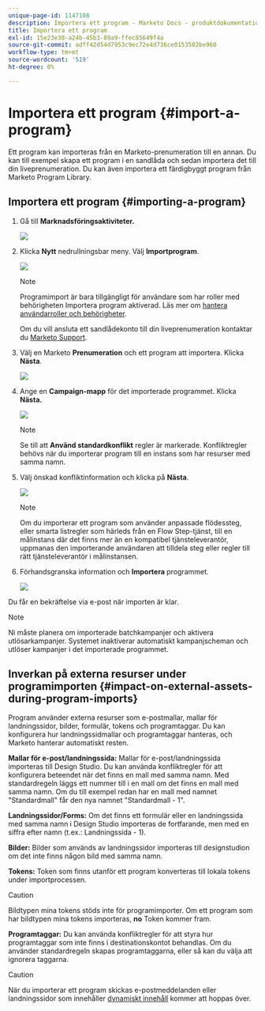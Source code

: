 ```yaml
---
unique-page-id: 1147108
description: Importera ett program - Marketo Docs - produktdokumentation
title: Importera ett program
exl-id: 15e23e38-a24b-45b3-89a9-ffec85649f4a
source-git-commit: adff42d54d7953c9ec72e4d736ce0153502be960
workflow-type: tm+mt
source-wordcount: '519'
ht-degree: 0%

---
```


# Importera ett program {#import-a-program}

Ett program kan importeras från en Marketo-prenumeration till en annan. Du kan till exempel skapa ett program i en sandlåda och sedan importera det till din liveprenumeration. Du kan även importera ett färdigbyggt program från Marketo Program Library.

## Importera ett program {#importing-a-program}

1. Gå till **Marknadsföringsaktiviteter.**

   ![](assets/import-a-program-1.png)

1. Klicka **Nytt** nedrullningsbar meny. Välj **Importprogram**.

   ![](assets/import-a-program-2.png)

   >[!NOTE]
   >
   >Programimport är bara tillgängligt för användare som har roller med behörigheten Importera program aktiverad. Läs mer om [hantera användarroller och behörigheter](/help/marketo/product-docs/administration/users-and-roles/managing-user-roles-and-permissions.md).
   >
   >Om du vill ansluta ett sandlådekonto till din liveprenumeration kontaktar du [Marketo Support](https://nation.marketo.com/t5/Support/ct-p/Support).

1. Välj en Marketo **Prenumeration** och ett program att importera. Klicka **Nästa**.

   ![](assets/import-a-program-3.png)

1. Ange en **Campaign-mapp** för det importerade programmet. Klicka **Nästa.**

   ![](assets/import-a-program-4.png)

   >[!NOTE]
   >
   >Se till att **Använd standardkonflikt** regler är markerade. Konfliktregler behövs när du importerar program till en instans som har resurser med samma namn.

1. Välj önskad konfliktinformation och klicka på **Nästa**.

   ![](assets/import-a-program-5.png)

   >[!NOTE]
   >
   >Om du importerar ett program som använder anpassade flödessteg, eller smarta listregler som härleds från en Flow Step-tjänst, till en målinstans där det finns mer än en kompatibel tjänsteleverantör, uppmanas den importerande användaren att tilldela steg eller regler till rätt tjänsteleverantör i målinstansen.

1. Förhandsgranska information och **Importera** programmet.

   ![](assets/import-a-program-6.png)

Du får en bekräftelse via e-post när importen är klar.

>[!NOTE]
>
>Ni måste planera om importerade batchkampanjer och aktivera utlösarkampanjer. Systemet inaktiverar automatiskt kampanjscheman och utlöser kampanjer i det importerade programmet.

## Inverkan på externa resurser under programimporten {#impact-on-external-assets-during-program-imports}

Program använder externa resurser som e-postmallar, mallar för landningssidor, bilder, formulär, tokens och programtaggar. Du kan konfigurera hur landningssidmallar och programtaggar hanteras, och Marketo hanterar automatiskt resten.

**Mallar för e-post/landningssida:** Mallar för e-post/landningssida importeras till Design Studio. Du kan använda konfliktregler för att konfigurera beteendet när det finns en mall med samma namn. Med standardregeln läggs ett nummer till i en mall om det finns en mall med samma namn. Om du till exempel redan har en mall med namnet &quot;Standardmall&quot; får den nya namnet &quot;Standardmall - 1&quot;.

**Landningssidor/Forms:** Om det finns ett formulär eller en landningssida med samma namn i Design Studio importeras de fortfarande, men med en siffra efter namn (t.ex.: Landningssida - 1).

**Bilder:** Bilder som används av landningssidor importeras till designstudion om det inte finns någon bild med samma namn.

**Tokens:** Token som finns utanför ett program konverteras till lokala tokens under importprocessen.

>[!CAUTION]
>
>Bildtypen mina tokens stöds inte för programimporter. Om ett program som har bildtypen mina tokens importeras, **no** Token kommer fram.

**Programtaggar:** Du kan använda konfliktregler för att styra hur programtaggar som inte finns i destinationskontot behandlas. Om du använder standardregeln skapas programtaggarna, eller så kan du välja att ignorera taggarna.

>[!CAUTION]
>
>När du importerar ett program skickas e-postmeddelanden eller landningssidor som innehåller [dynamiskt innehåll](/help/marketo/product-docs/personalization/segmentation-and-snippets/segmentation/understanding-dynamic-content.md) kommer att hoppas över.
